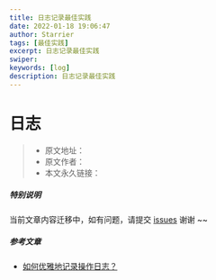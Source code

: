 ```yaml
---
title: 日志记录最佳实践
date: 2022-01-18 19:06:47
author: Starrier
tags: [最佳实践]
excerpt: 日志记录最佳实践
swiper:
keywords: [log]
description: 日志记录最佳实践
---
```


# 日志

> * 原文地址：[]()
> * 原文作者：[]()
> * 本文永久链接：[]()

##### **特别说明**

当前文章内容迁移中，如有问题，请提交 [issues](https://github.com/Starrier/starrier.github.io/issues) 谢谢 ~~

##### 参考文章

- [如何优雅地记录操作日志？](https://tech.meituan.com/2021/09/16/operational-logbook.html)
